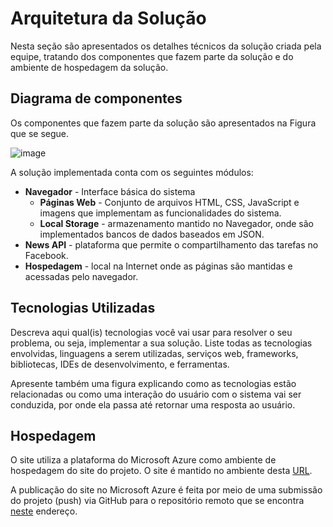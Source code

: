 # Arquitetura da Solução

Nesta seção são apresentados os detalhes técnicos da solução criada pela equipe, tratando dos componentes que fazem parte da solução e do ambiente de hospedagem da solução. 

## Diagrama de componentes

Os componentes que fazem parte da solução são apresentados na Figura que se segue. 

![image](https://user-images.githubusercontent.com/90807404/138004500-7b8380df-6037-47f3-809c-6367fd6bcdac.png)

A solução implementada conta com os seguintes módulos:
- **Navegador** - Interface básica do sistema  
  - **Páginas Web** - Conjunto de arquivos HTML, CSS, JavaScript e imagens que implementam as funcionalidades do sistema.
   - **Local Storage** - armazenamento mantido no Navegador, onde são implementados bancos de dados baseados em JSON.
 - **News API** - plataforma que permite o compartilhamento das tarefas no Facebook.
 - **Hospedagem** - local na Internet onde as páginas são mantidas e acessadas pelo navegador. 

## Tecnologias Utilizadas

Descreva aqui qual(is) tecnologias você vai usar para resolver o seu problema, ou seja, implementar a sua solução. Liste todas as tecnologias envolvidas, linguagens a serem utilizadas, serviços web, frameworks, bibliotecas, IDEs de desenvolvimento, e ferramentas.

Apresente também uma figura explicando como as tecnologias estão relacionadas ou como uma interação do usuário com o sistema vai ser conduzida, por onde ela passa até retornar uma resposta ao usuário.


## Hospedagem

O site utiliza a plataforma do Microsoft Azure como ambiente de hospedagem do site do projeto. O site é mantido no ambiente desta [URL](https://portal.azure.com/#blade/HubsExtension/ArgQueryBlade/query/%2F%2F%20Execute%20a%20consulta%20para%20ver%20os%20resultados.%0A/formatResults/true/).

A publicação do site no Microsoft Azure é feita por meio de uma submissão do projeto (push) via GitHub para o repositório remoto que se encontra [neste](https://github.com/ICEI-PUC-Minas-PMV-ADS/pmv-ads-2021-2-e1-proj-web-t8-organizador-de-tarefas/) endereço.

